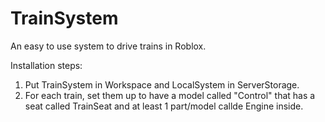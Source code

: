 TrainSystem
===========

An easy to use system to drive trains in Roblox.

Installation steps:
1) Put TrainSystem in Workspace and LocalSystem in ServerStorage.
2) For each train, set them up to have a model called "Control" that has a seat called TrainSeat and at least 1 part/model callde Engine inside.
